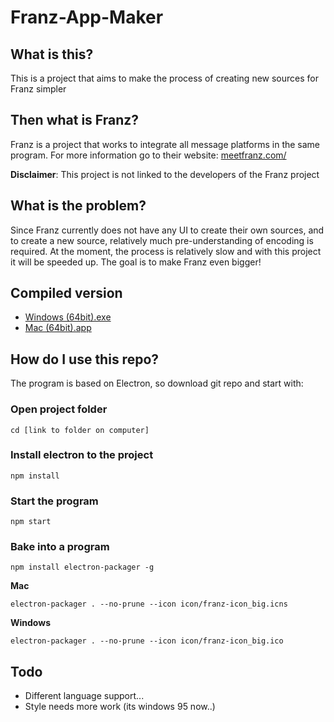 # Franz-App-Maker
## What is this?
This is a project that aims to make the process of creating new sources for Franz simpler

## Then what is Franz?
Franz is a project that works to integrate all message platforms in the same program. For more information go to their website: [meetfranz.com/](https://meetfranz.com/)

**Disclaimer**: This project is not linked to the developers of the Franz project

## What is the problem?
Since Franz currently does not have any UI to create their own sources, and to create a new source, relatively much pre-understanding of encoding is required.
At the moment, the process is relatively slow and with this project it will be speeded up. The goal is to make Franz even bigger!

## Compiled version
* [Windows (64bit).exe](https://teddyprojekt.se/projekt/franz-maker/FranzAppMaker-win32-x64.zip)
* [Mac (64bit).app](https://teddyprojekt.se/projekt/franz-maker/FranzAppMaker-darwin-x64.zip)

## How do I use this repo?
The program is based on Electron, so download git repo and start with:
### Open project folder
```
cd [link to folder on computer]
```
### Install electron to the project
```
npm install
```
### Start the program
```
npm start
```
### Bake into a program
```
npm install electron-packager -g
```

**Mac**
```
electron-packager . --no-prune --icon icon/franz-icon_big.icns
```
**Windows**
```
electron-packager . --no-prune --icon icon/franz-icon_big.ico
```

## Todo
* Different language support...
* Style needs more work (its windows 95 now..)